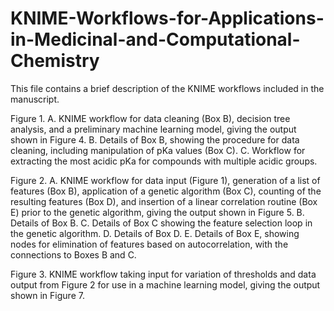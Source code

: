 # KNIME-Workflows-for-Applications-in-Medicinal-and-Computational-Chemistry
This file contains a brief description of the KNIME workflows included in the manuscript. 

Figure 1. A. KNIME workflow for data cleaning (Box B), decision tree analysis, and a preliminary machine learning model, giving the output shown in Figure 4. B. Details of Box B, showing the procedure for data cleaning, including manipulation of pKa values (Box C). C. Workflow for extracting the most acidic pKa for compounds with multiple acidic groups. 

Figure 2. A. KNIME workflow for data input (Figure 1), generation of a list of features (Box B), application of a genetic algorithm (Box C), counting of the resulting features (Box D), and insertion of a linear correlation routine (Box E) prior to the genetic algorithm, giving the output shown in Figure 5. B. Details of Box B. C. Details of Box C showing the feature selection loop in the genetic algorithm. D. Details of Box D.  E. Details of Box E, showing nodes for elimination of features based on autocorrelation, with the connections to Boxes B and C.

Figure 3. KNIME workflow taking input for variation of thresholds and data output from Figure 2 for use in a machine learning model, giving the output shown in Figure 7.
